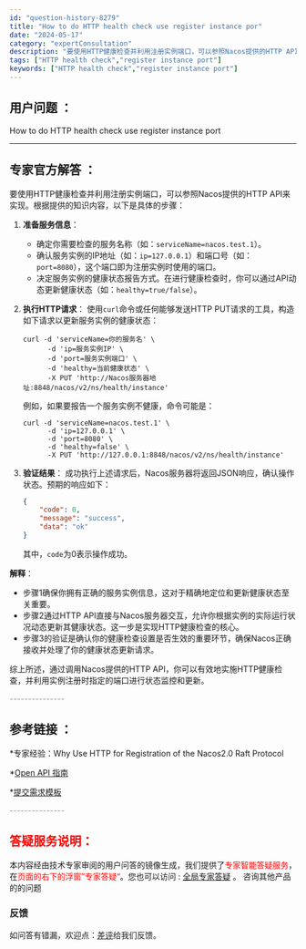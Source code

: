 ```yaml
---
id: "question-history-8279"
title: "How to do HTTP health check use register instance por"
date: "2024-05-17"
category: "expertConsultation"
description: "要使用HTTP健康检查并利用注册实例端口，可以参照Nacos提供的HTTP API来实现。根据提供的知识内容，以下是具体的步骤：1. **准备服务信息**：   - 确定你需要检查的服务名称（如：`serviceName=nacos.test.1`）。   - 确认服务实例的IP地址（如：`ip=1"
tags: ["HTTP health check","register instance port"]
keywords: ["HTTP health check","register instance port"]
---
```


## 用户问题 ： 
 How to do HTTP health check use register instance port  

---------------
## 专家官方解答 ：

要使用HTTP健康检查并利用注册实例端口，可以参照Nacos提供的HTTP API来实现。根据提供的知识内容，以下是具体的步骤：

1. **准备服务信息**：
   - 确定你需要检查的服务名称（如：`serviceName=nacos.test.1`）。
   - 确认服务实例的IP地址（如：`ip=127.0.0.1`）和端口号（如：`port=8080`），这个端口即为注册实例时使用的端口。
   - 决定服务实例的健康状态报告方式。在进行健康检查时，你可以通过API动态更新健康状态（如：`healthy=true/false`）。

2. **执行HTTP请求**：
   使用`curl`命令或任何能够发送HTTP PUT请求的工具，构造如下请求以更新服务实例的健康状态：

   ```shell
   curl -d 'serviceName=你的服务名' \
         -d 'ip=服务实例IP' \
         -d 'port=服务实例端口' \
         -d 'healthy=当前健康状态' \
         -X PUT 'http://Nacos服务器地址:8848/nacos/v2/ns/health/instance'
   ```

   例如，如果要报告一个服务实例不健康，命令可能是：

   ```shell
   curl -d 'serviceName=nacos.test.1' \
         -d 'ip=127.0.0.1' \
         -d 'port=8080' \
         -d 'healthy=false' \
         -X PUT 'http://127.0.0.1:8848/nacos/v2/ns/health/instance'
   ```

3. **验证结果**：
   成功执行上述请求后，Nacos服务器将返回JSON响应，确认操作状态。预期的响应如下：

   ```json
   {
       "code": 0,
       "message": "success",
       "data": "ok"
   }
   ```

   其中，`code`为0表示操作成功。

**解释**：
- 步骤1确保你拥有正确的服务实例信息，这对于精确地定位和更新健康状态至关重要。
- 步骤2通过HTTP API直接与Nacos服务器交互，允许你根据实例的实际运行状况动态更新其健康状态。这一步是实现HTTP健康检查的核心。
- 步骤3的验证是确认你的健康检查设置是否生效的重要环节，确保Nacos正确接收并处理了你的健康状态更新请求。

综上所述，通过调用Nacos提供的HTTP API，你可以有效地实施HTTP健康检查，并利用实例注册时指定的端口进行状态监控和更新。


<font color="#949494">---------------</font> 


## 参考链接 ：

*专家经验：Why Use HTTP for Registration of the Nacos2.0 Raft Protocol 
 
 *[Open API 指南](https://nacos.io/docs/latest/guide/user/open-api)
 
 *[提交需求模板](https://nacos.io/docs/latest/contribution/pull-request)


 <font color="#949494">---------------</font> 
 


## <font color="#FF0000">答疑服务说明：</font> 

本内容经由技术专家审阅的用户问答的镜像生成，我们提供了<font color="#FF0000">专家智能答疑服务</font>，在<font color="#FF0000">页面的右下的浮窗”专家答疑“</font>。您也可以访问 : [全局专家答疑](https://answer.opensource.alibaba.com/docs/intro) 。 咨询其他产品的的问题

### 反馈
如问答有错漏，欢迎点：[差评](https://ai.nacos.io/user/feedbackByEnhancerGradePOJOID?enhancerGradePOJOId=13625)给我们反馈。

